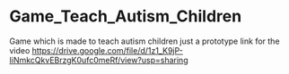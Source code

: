 # Game_Teach_Autism_Children
Game which is made to teach autism children just a prototype
link for the video
https://drive.google.com/file/d/1z1_K9jP-IiNmkcQkvEBrzgK0ufc0meRf/view?usp=sharing
